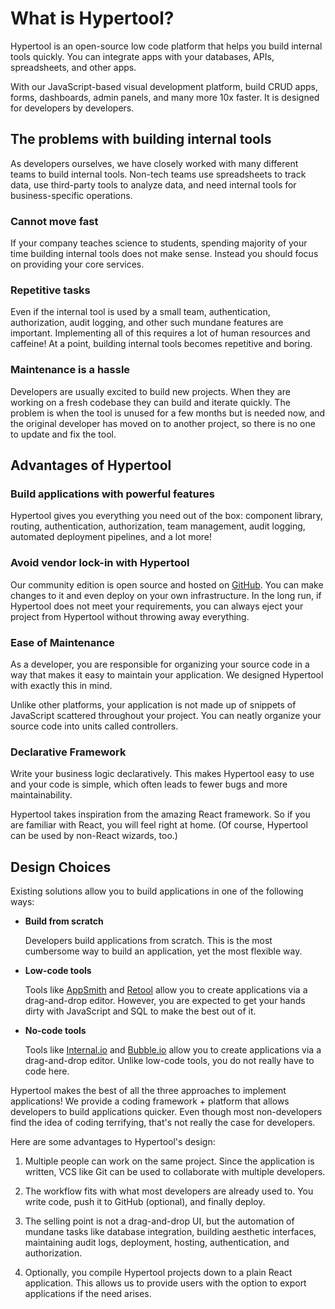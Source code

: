 # What is Hypertool?

Hypertool is an open-source low code platform that helps you build internal
tools quickly. You can integrate apps with your databases, APIs, spreadsheets,
and other apps.

With our JavaScript-based visual development platform, build CRUD apps, forms, dashboards, admin panels, and many more 10x faster. It is designed for developers by developers.

## The problems with building internal tools

As developers ourselves, we have closely worked with many different teams to
build internal tools. Non-tech teams use spreadsheets to track data, use
third-party tools to analyze data, and need internal tools for business-specific
operations.

### Cannot move fast

If your company teaches science to students, spending majority of your time
building internal tools does not make sense. Instead you should focus on
providing your core services.

### Repetitive tasks

Even if the internal tool is used by a small team, authentication, authorization,
audit logging, and other such mundane features are important. Implementing all of
this requires a lot of human resources and caffeine! At a point, building internal
tools becomes repetitive and boring.

### Maintenance is a hassle

Developers are usually excited to build new projects. When they are working on
a fresh codebase they can build and iterate quickly. The problem is when the
tool is unused for a few months but is needed now, and the original developer
has moved on to another project, so there is no one to update and fix the tool.

## Advantages of Hypertool

### Build applications with powerful features

Hypertool gives you everything you need out of the box: component library,
routing, authentication, authorization, team management, audit logging, automated
deployment pipelines, and a lot more!

### Avoid vendor lock-in with Hypertool

Our community edition is open source and hosted on [GitHub](https://github.com/hypertool/hypertool). You can make changes to it and even deploy on your own infrastructure. In the long
run, if Hypertool does not meet your requirements, you can always eject your
project from Hypertool without throwing away everything.

### Ease of Maintenance

As a developer, you are responsible for organizing your source code in a way
that makes it easy to maintain your application. We designed Hypertool with
exactly this in mind.

Unlike other platforms, your application is not made up of snippets of JavaScript
scattered throughout your project. You can neatly organize your source code into
units called controllers.

### Declarative Framework

Write your business logic declaratively. This makes Hypertool easy to use and
your code is simple, which often leads to fewer bugs and more maintainability.

Hypertool takes inspiration from the amazing React framework. So if you are
familiar with React, you will feel right at home. (Of course, Hypertool can be
used by non-React wizards, too.)

## Design Choices

Existing solutions allow you to build applications in one of the following ways:

-   **Build from scratch**

    Developers build applications from scratch. This is the most cumbersome way
    to build an application, yet the most flexible way.

-   **Low-code tools**

    Tools like [AppSmith](https://appsmith.com) and [Retool](https://retool.com)
    allow you to create applications via a drag-and-drop editor. However, you are
    expected to get your hands dirty with JavaScript and SQL to make the best out
    of it.

-   **No-code tools**

    Tools like [Internal.io](https://internal.io) and [Bubble.io](https://bubble.io)
    allow you to create applications via a drag-and-drop editor. Unlike low-code
    tools, you do not really have to code here.

Hypertool makes the best of all the three approaches to implement applications!
We provide a coding framework + platform that allows developers to build applications
quicker. Even though most non-developers find the idea of coding terrifying, that's
not really the case for developers.

Here are some advantages to Hypertool's design:

1. Multiple people can work on the same project. Since the application is written,
   VCS like Git can be used to collaborate with multiple developers.

2. The workflow fits with what most developers are already used to. You write code,
   push it to GitHub (optional), and finally deploy.

3. The selling point is not a drag-and-drop UI, but the automation of mundane tasks
   like database integration, building aesthetic interfaces, maintaining audit logs,
   deployment, hosting, authentication, and authorization.

4. Optionally, you compile Hypertool projects down to a plain React application.
   This allows us to provide users with the option to export applications if the
   need arises.
